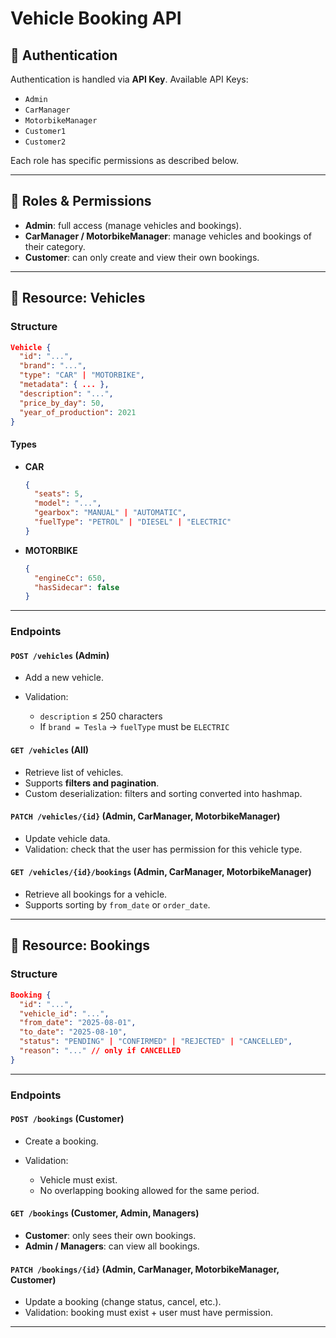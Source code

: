 # Vehicle Booking API

## 🔑 Authentication

Authentication is handled via **API Key**.
Available API Keys:

* `Admin`
* `CarManager`
* `MotorbikeManager`
* `Customer1`
* `Customer2`

Each role has specific permissions as described below.

---

## 👥 Roles & Permissions

* **Admin**: full access (manage vehicles and bookings).
* **CarManager / MotorbikeManager**: manage vehicles and bookings of their category.
* **Customer**: can only create and view their own bookings.

---

## 🚗 Resource: Vehicles

### Structure

```json
Vehicle {
  "id": "...",
  "brand": "...",
  "type": "CAR" | "MOTORBIKE",
  "metadata": { ... },
  "description": "...",
  "price_by_day": 50,
  "year_of_production": 2021
}
```

#### Types

* **CAR**

  ```json
  {
    "seats": 5,
    "model": "...",
    "gearbox": "MANUAL" | "AUTOMATIC",
    "fuelType": "PETROL" | "DIESEL" | "ELECTRIC"
  }
  ```
* **MOTORBIKE**

  ```json
  {
    "engineCc": 650,
    "hasSidecar": false
  }
  ```

---

### Endpoints

#### `POST /vehicles` (Admin)

* Add a new vehicle.
* Validation:

  * `description` ≤ 250 characters
  * If `brand = Tesla` → `fuelType` must be `ELECTRIC`

#### `GET /vehicles` (All)

* Retrieve list of vehicles.
* Supports **filters and pagination**.
* Custom deserialization: filters and sorting converted into hashmap.

#### `PATCH /vehicles/{id}` (Admin, CarManager, MotorbikeManager)

* Update vehicle data.
* Validation: check that the user has permission for this vehicle type.

#### `GET /vehicles/{id}/bookings` (Admin, CarManager, MotorbikeManager)

* Retrieve all bookings for a vehicle.
* Supports sorting by `from_date` or `order_date`.

---

## 📅 Resource: Bookings

### Structure

```json
Booking {
  "id": "...",
  "vehicle_id": "...",
  "from_date": "2025-08-01",
  "to_date": "2025-08-10",
  "status": "PENDING" | "CONFIRMED" | "REJECTED" | "CANCELLED",
  "reason": "..." // only if CANCELLED
}
```

---

### Endpoints

#### `POST /bookings` (Customer)

* Create a booking.
* Validation:

  * Vehicle must exist.
  * No overlapping booking allowed for the same period.

#### `GET /bookings` (Customer, Admin, Managers)

* **Customer**: only sees their own bookings.
* **Admin / Managers**: can view all bookings.

#### `PATCH /bookings/{id}` (Admin, CarManager, MotorbikeManager, Customer)

* Update a booking (change status, cancel, etc.).
* Validation: booking must exist + user must have permission.

---
